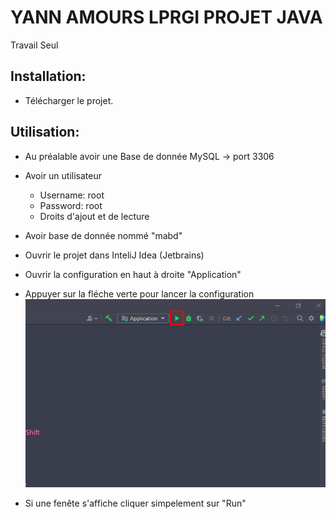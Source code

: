 # YANN AMOURS LPRGI PROJET JAVA
Travail Seul

## Installation:
- Télécharger le projet.


## Utilisation:
- Au préalable avoir une Base de donnée MySQL -> port 3306
- Avoir un utilisateur 
    - Username: root
    - Password: root
    - Droits d'ajout et de lecture
- Avoir base de donnée nommé "mabd"

- Ouvrir le projet dans InteliJ Idea (Jetbrains)
- Ouvrir la configuration en haut à droite "Application"
- Appuyer sur la fléche verte pour lancer la configuration
![Alt text](/doc/screenshots/run.png?raw=true "Image bouton run")
- Si une fenête s'affiche cliquer simpelement sur "Run"
